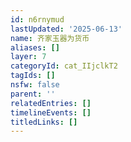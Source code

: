 ```yaml
---
id: n6rnymud
lastUpdated: '2025-06-13'
name: 齐家玉器为货币
aliases: []
layer: 7
categoryId: cat_IIjclkT2
tagIds: []
nsfw: false
parent: ''
relatedEntries: []
timelineEvents: []
titledLinks: []
---
```


